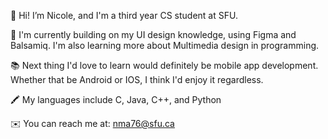🌟 Hi! I’m Nicole, and I'm a third year CS student at SFU.

🌱 I'm currently building on my UI design knowledge, using Figma and Balsamiq. I'm also learning more about Multimedia design in programming.

📚 Next thing I'd love to learn would definitely be mobile app development. Whether that be Android or IOS, I think I'd enjoy it regardless.

🖍️ My languages include C, Java, C++, and Python 

✉️ You can reach me at: nma76@sfu.ca
